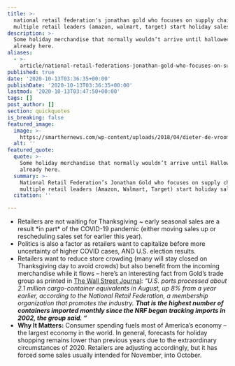 ```yaml
---
title: >-
  national retail federation's jonathan gold who focuses on supply chains as
  multiple retail leaders (amazon, walmart, target) start holiday sales early.
description: >-
  Some holiday merchandise that normally wouldn’t arrive until halloween is
  already here.
aliases:
  - >-
    article/national-retail-federations-jonathan-gold-who-focuses-on-supply-chains-as-multiple-retail-leaders-amazon-walmart-target-start-holiday-sales-early/
published: true
date: '2020-10-13T03:36:35+00:00'
publishDate: '2020-10-13T03:36:35+00:00'
lastmod: '2020-10-13T03:47:50+00:00'
tags: []
post_author: []
section: quickquotes
is_breaking: false
featured_image:
  image: >-
    https://smarthernews.com/wp-content/uploads/2018/04/dieter-de-vroomen-452887-unsplash-scaled.jpg
  alt: ''
featured_quote:
  quote: >-
    Some holiday merchandise that normally wouldn’t arrive until Halloween is
    already here.
  summary: >-
    National Retail Federation’s Jonathan Gold who focuses on supply chains as
    multiple retail leaders (Amazon, Walmart, Target) start holiday sales early.
  citation: ''

---
```

*   Retailers are not waiting for Thanksgiving ~ early seasonal sales are a result \*in part\* of the COVID-19 pandemic (either moving sales up or rescheduling sales set for earlier this year).
*   Politics is also a factor as retailers want to capitalize before more uncertainty of higher COVID cases, AND U.S. election results.
*   Retailers want to reduce store crowding (many will stay closed on Thanksgiving day to avoid crowds) but also benefit from the incoming merchandise while it flows – here’s an interesting fact from Gold’s trade group as printed in [The Wall Street Journal](\"https://www.wsj.com/articles/an-october-prime-day-opens-a-remade-holiday-shopping-calendar-11602501518?mod=hp_lead_pos4\"): _“U.S. ports processed about 2.1 million cargo-container equivalents in August, up 8% from a year earlier, according to the National Retail Federation, a membership organization that promotes the industry. **That is the highest number of containers imported monthly since the NRF began tracking imports in 2002, the group said. “**_
*   **Why It Matters:** Consumer spending fuels most of America’s economy – the largest economy in the world. In general, forecasts for holiday shopping remains lower than previous years due to the extraordinary circumstances of 2020. Retailers are adjusting accordingly, but it has forced some sales usually intended for November, into October.